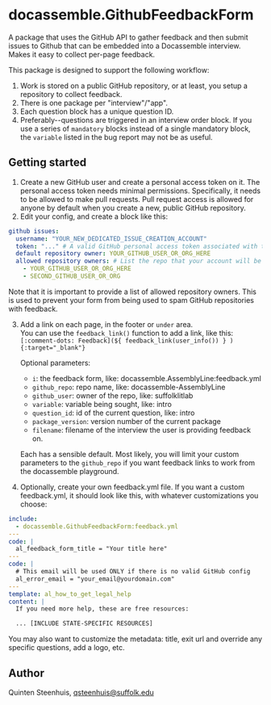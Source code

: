 # docassemble.GithubFeedbackForm

A package that uses the GitHub API to gather feedback and then submit issues to Github that can be embedded
into a Docassemble interview. Makes it easy to collect per-page feedback.

This package is designed to support the following workflow:

1. Work is stored on a public GitHub repository, or at least, you setup a repository to collect feedback.
1. There is one package per "interview"/"app".
2. Each question block has a unique question ID.
3. Preferably--questions are triggered in an interview order block. If you use a series of `mandatory`
  blocks instead of a single mandatory block, the `variable` listed in the bug report may not be as useful.

## Getting started

1. Create a new GitHub user and create a personal access token on it. The personal access
   token needs minimal permissions. Specifically, it needs to be allowed to make pull requests.
   Pull request access is allowed for anyone by default when you create a new, public GitHub repository.
3. Edit your config, and create a block like this:

```yaml
github issues:
  username: "YOUR_NEW_DEDICATED_ISSUE_CREATION_ACCOUNT"
  token: "..." # A valid GitHub personal access token associated with the username above
  default repository owner: YOUR_GITHUB_USER_OR_ORG_HERE
  allowed repository owners: # List the repo that your account will be allowed to create issues on
    - YOUR_GITHUB_USER_OR_ORG_HERE 
    - SECOND_GITHUB_USER_OR_ORG
```

  Note that it is important to provide a list of allowed repository owners.
  This is used to prevent your form from being used to spam GitHub 
  repositories with feedback.
  
3. Add a link on each page, in the footer or `under` area.  
   You can use the `feedback_link()` function to add a link, like this:
   `[:comment-dots: Feedback](${ feedback_link(user_info()) } ){:target="_blank"}`
   
   Optional parameters:
    - `i`: the feedback form, like: docassemble.AssemblyLine:feedback.yml
    - `github_repo`: repo name, like: docassemble-AssemblyLine
    - `github_user`: owner of the repo, like: suffolklitlab
    - `variable`: variable being sought, like: intro
    - `question_id`:  id of the current question, like: intro
    - `package_version`: version number of the current package
    - `filename`: filename of the interview the user is providing feedback on.
    
    Each has a sensible default. Most likely, you will limit your custom
    parameters to the `github_repo` if you want feedback links to work
    from the docassemble playground.
    
4. Optionally, create your own feedback.yml file. If you want a custom feedback.yml,
   it should look like this, with whatever customizations you choose:

```yaml
include:
  - docassemble.GithubFeedbackForm:feedback.yml
---
code: |
  al_feedback_form_title = "Your title here"  
---
code: |
  # This email will be used ONLY if there is no valid GitHub config
  al_error_email = "your_email@yourdomain.com"
---
template: al_how_to_get_legal_help
content: |
  If you need more help, these are free resources:

  ... [INCLUDE STATE-SPECIFIC RESOURCES]      
```

You may also want to customize the metadata: title, exit url and override 
any specific questions, add a logo, etc.    

## Author

Quinten Steenhuis, qsteenhuis@suffolk.edu
